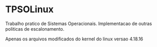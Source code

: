 # TPSOLinux
Trabalho pratico de Sistemas Operacionais. Implementacao de outras politicas de escalonamento.

Apenas os arquivos modificados do kernel do linux versao 4.18.16 
